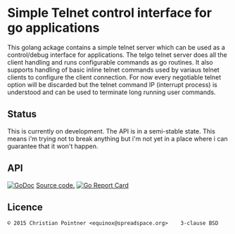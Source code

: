 # Simple Telnet control interface for go applications

This golang ackage contains a simple telnet server which can be used as a
control/debug interface for applications.
The telgo telnet server does all the client handling and runs configurable
commands as go routines. It also supports handling of basic inline telnet
commands used by variaus telnet clients to configure the client connection.
For now every negotiable telnet option will be discarded but the telnet
command IP (interrupt process) is understood and can be used to terminate
long running user commands.

## Status

This is currently on development. The API is in a semi-stable state. This
means i'm trying not to break anything but i'm not yet in a place where i can
guarantee that it won't happen.

## API

[![GoDoc](https://godoc.org/github.com/spreadspace/telgo?status.svg)](https://godoc.org/github.com/spreadspace/telgo)
[Source code.](https://github.com/spreadspace/telgo)
[![Go Report Card](https://goreportcard.com/badge/github.com/spreadspace/telgo)](https://goreportcard.com/report/github.com/spreadspace/telgo)

## Licence

    © 2015 Christian Pointner <equinox@spreadspace.org>    3-clause BSD
